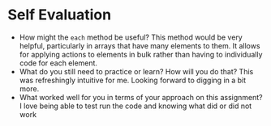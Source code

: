 # Self Evaluation

- How might the `each` method be useful?
    This method would be very helpful, particularly in arrays that have many elements to them.  It allows for applying actions to elements in bulk rather than having to individually code for each element.
- What do you still need to practice or learn? How will you do that?
    This was refreshingly intuitive for me.  Looking forward to digging in a bit more.
- What worked well for you in terms of your approach on this
assignment?
    I love being able to test run the code and knowing what did or did not work